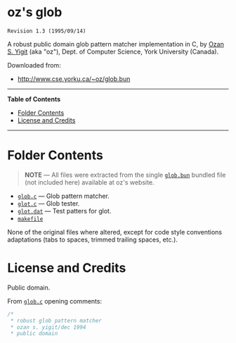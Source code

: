 # oz's glob

    Revision 1.3 (1995/09/14)

A robust public domain glob pattern matcher implementation in C, by [Ozan S. Yigit]  (aka "oz"), Dept. of Computer Science, York University (Canada).


Downloaded from:

- http://www.cse.yorku.ca/~oz/glob.bun

-----

**Table of Contents**

<!-- MarkdownTOC autolink="true" bracket="round" autoanchor="false" lowercase="only_ascii" uri_encoding="true" levels="1,2,3" -->

- [Folder Contents](#folder-contents)
- [License and Credits](#license-and-credits)

<!-- /MarkdownTOC -->

-----

# Folder Contents

> **NOTE** — All files were extracted from the single [`glob.bun`][glob.bun] bundled file (not included here) available at oz's website.

- [`glob.c`][glob.c] — Glob pattern matcher.
- [`glot.c`][glot.c] — Glob tester.
- [`glot.dat`][glot.dat] — Test patters for glot.
- [`makefile`][makefile]

None of the original files where altered, except for code style conventions adaptations (tabs to spaces, trimmed trailing spaces, etc.).


# License and Credits

Public domain.

From [`glob.c`][glob.c] opening comments:

```c
/*
 * robust glob pattern matcher
 * ozan s. yigit/dec 1994
 * public domain
```

<!-----------------------------------------------------------------------------
                               REFERENCE LINKS
------------------------------------------------------------------------------>

[glob.bun]: http://www.cse.yorku.ca/~oz/glob.bun "view original source file"

<!-- project files -->

[glob.c]: ./glob.c "View source file"
[glot.c]: ./glot.c "View source file"
[glot.dat]: ./glot.dat "View source file"
[makefile]: ./makefile "View source file"

<!-- people -->

[Ozan S. Yigit]: http://www.cse.yorku.ca/~oz/ "Visit Ozan Yigit's homepage"

<!-- EOF -->
